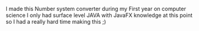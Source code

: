 I made this Number system converter during my First year on computer science
I only had surface level JAVA with JavaFX knowledge at this point so I had a really hard time making this ;)
